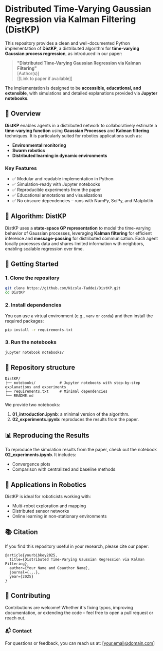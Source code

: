 # Distributed Time-Varying Gaussian Regression via Kalman Filtering (DistKP)

This repository provides a clean and well-documented Python implementation of **DistKP**, a distributed algorithm for **time-varying Gaussian process regression**, as introduced in our paper:

> **"Distributed Time-Varying Gaussian Regression via Kalman Filtering"**  
> [Author(s)]  
> [[Link to paper if available]]

The implementation is designed to be **accessible, educational, and extensible**, with simulations and detailed explanations provided via **Jupyter notebooks**.

## 🚀 Overview

**DistKP** enables agents in a distributed network to collaboratively estimate a **time-varying function** using **Gaussian Processes** and **Kalman filtering** techniques. It is particularly suited for robotics applications such as:

- **Environmental monitoring**
- **Swarm robotics**
- **Distributed learning in dynamic environments**

### Key Features

- ✅ Modular and readable implementation in Python  
- ✅ Simulation-ready with Jupyter notebooks  
- ✅ Reproducible experiments from the paper  
- ✅ Educational annotations and visualizations  
- ✅ No obscure dependencies – runs with NumPy, SciPy, and Matplotlib  

## 🧠 Algorithm: DistKP

DistKP uses a **state-space GP representation** to model the time-varying behavior of Gaussian processes, leveraging **Kalman filtering** for efficient inference and **message-passing** for distributed communication. Each agent locally processes data and shares limited information with neighbors, enabling scalable regression over time.


## 📓 Getting Started

### 1. Clone the repository

```bash
git clone https://github.com/Nicola-Taddei/DistKP.git
cd DistKP
```


### 2. Install dependencies

You can use a virtual environment (e.g., ```venv``` or ```conda```) and then install the required packages:

```bash
pip install -r requirements.txt
```

### 3. Run the notebooks

```bash
jupyter notebook notebooks/
```

## 📁 Repository structure
```
DistKP/
├── notebooks/           # Jupyter notebooks with step-by-step explanations and experiments
├── requirements.txt     # Minimal dependencies
└── README.md
```

We provide two notebooks:
1. **01_introduction.ipynb**: a minimal version of the algorithm.
2. **02_experiments.ipynb**: reproduces the results from the paper.


## 📊 Reproducing the Results

To reproduce the simulation results from the paper, check out the notebook **02_experiments.ipynb**. It includes:

* Convergence plots
* Comparison with centralized and baseline methods

## 🤖 Applications in Robotics

DistKP is ideal for roboticists working with:

* Multi-robot exploration and mapping
* Distributed sensor networks
* Online learning in non-stationary environments

## 📚 Citation

If you find this repository useful in your research, please cite our paper:

```
@article{yourbibkey2025,
  title={Distributed Time-Varying Gaussian Regression via Kalman Filtering},
  author={Your Name and Coauthor Name},
  journal={...},
  year={2025}
}
```

## 🤝 Contributing

Contributions are welcome! Whether it's fixing typos, improving documentation, or extending the code – feel free to open a pull request or reach out.
### 📬 Contact

For questions or feedback, you can reach us at: [your.email@domain.com]

